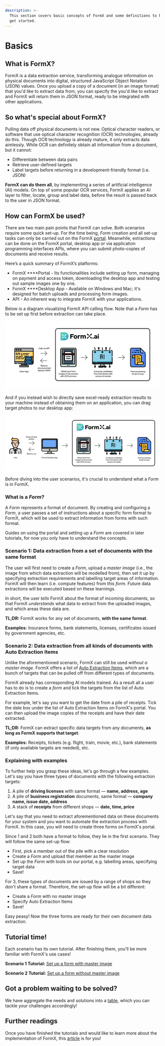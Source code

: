 ```yaml
---
description: >-
  This section covers basic concepts of FormX and some definitions to help you
  get started.
---
```


# Basics

## What is FormX?

FormX is a data extraction service, transforming analogue information on physical documents into digital, structured JavaScript Object Notation \(JSON\) values. Once you upload a copy of a document \(in an image format\) that you'd like to extract data from, you can specify the you'd like to extract and FormX will return them in JSON format, ready to be integrated with other applications.

## So what's special about FormX?

Pulling data off physical documents is not new. Optical character readers, or software that use optical character recognition \(OCR\) technologies, already do this. Though OCR technology is already mature, it only extracts data aimlessly. While OCR can definitely obtain all information from a document, but it cannot:

* Differentiate between data pairs
* Retrieve user-defined targets
* Label targets before returning in a development-friendly format \(i.e. JSON\)

**FormX can do them all**, by implementing a series of artificial intelligence \(AI\) models. On top of some popular OCR services, FormX applies an AI layer to filter, locate, group and label data, before the result is passed back to the user in JSON format.

## How can FormX be used?

There are two main pain points that FormX can solve. Both scenarios require some quick set-up. For the time being, _Form_ creation and all set-up tasks can only be carried out on the FormX [portal](https://formextractor.oursky.com/form). Meanwhile, extractions can be done on the FormX portal, desktop app or via application programming interfaces APIs, where you can submit photo-copies of documents and receive results.

Here’s a quick summary of FormX’s platforms:

* FormX ****Portal - Its functionalities include setting up form, managing on payment and access token, downloading the desktop app and testing out sample images one by one.
* FormX ****Desktop App - Available on Windows and Mac; it's designed for batch uploads and processing form images.
* API - An inherent way to integrate FormX with your applications.

Below is a diagram visualizing FormX API calling flow. Note that a _Form_ has to be set up first before extraction can take place.

![](.gitbook/assets/screenshot-2020-10-08-at-4.10.59-pm%20%281%29.png)

And if you instead wish to directly save excel-ready extraction results to your machine instead of obtaining them on an application, you can drag target photos to our desktop app:

![](.gitbook/assets/screenshot-2020-10-08-at-4.10.09-pm.png)

Before diving into the user scenarios, it's crucial to understand what a _Form_ is in FormX.

### What is a _Form_?

A _Form_ represents a format of document. By creating and configuring a _Form_, a user passes a set of instructions about a specific form format to FormX, which will be used to extract information from forms with such format.

Guides on using the portal and setting up a _Form_ are covered in later tutorials, for now you only have to understand the concepts.

### Scenario 1: Data extraction from a set of documents with the same format

The user will first need to create a _Form_, upload a _master image_ \(i.e., the image from which data extraction will be modelled from\), then set it up by specifying extraction requirements and labelling target areas of information. FormX will then learn \(i.e. compute features\) from this _form._ Future data extractions will be executed based on these learnings. 

In short, the user _tells_ FormX about the format of incoming documents, so that FormX _understands_ what data to extract from the uploaded images, and which areas these data are.

**TL;DR:** FormX works for any set of documents, **with the same format**.

**Examples:** Insurance forms, bank statements, licenses, certificates issued by government agencies, etc.

### Scenario 2: Data extraction from all kinds of documents with Auto Extraction Items

Unlike the aforementioned scenario, FormX can still be used _without a_  _master image_. FormX offers a list of [Auto Extraction Items](features/auto-extraction-items.md), which are a bunch of targets that can be pulled off from different types of documents.

FormX already has corresponding AI models trained. As a result all a user has to do is to create a _form_ and tick the targets from the list of Auto Extraction Items. 

For example, let's say you want to get the date from a pile of receipts. Tick the date box under the list of Auto Extraction Items on FormX's portal. You can then upload the image copies of the receipts and have their date extracted.

**TL;DR:** FormX can extract specific data targets from any documents, **as long as FormX supports that target**.

**Examples:** Receipts, tickets \(e.g. flight, train, movie, etc.\), bank statements \(if only available targets are needed\), etc.

### Explaining with examples

To further help you grasp these ideas, let's go through a few examples. Let's say you have three types of documents with the following extraction targets:

1. A pile of **driving licenses** with same format — **name, address, age**
2. A pile of **business registration** documents, same format — **company name, issue date, address**
3. A stack of **receipts** from different shops — **date, time, price**

Let's say that you need to extract aforementioned data on these documents for your system and you want to automate the extraction process with FormX. In this case, you will need to create three forms on FormX's portal. 

Since 1 and 2 both have a format to follow, they lie in the first scenario. They will follow the same set-up flow:

* First, pick a member out of the pile with a clear resolution
* Create a _Form_ and upload that member as the master image
* Set up the _Form_ with tools on our portal, e.g. labelling areas, specifying target data
* Save!

For 3, these types of documents are issued by a range of shops so they don't share a format. Therefore, the set-up flow will be a bit different:

* Create a _Form_ with no master image
* Specify Auto Extraction Items
* Save!

Easy peasy! Now the three forms are ready for their own document data extraction.

## Tutorial time!

Each scenario has its own tutorial. After finishing them, you'll be more familiar with FormX's use cases!

**Scenario 1 Tutorial:** [Set up a form with master image](get-started/set-up-a-form-with-master-image.md)

**Scenario 2 Tutorial:** [Set up a form without master image](get-started/set-up-a-form-without-master-image.md)

## Got a problem waiting to be solved?

We have aggregate the needs and solutions into a [table](get-started/feature-pointing-guide.md), which you can tackle your challenges accordingly! 

## Further readings

Once you have finished the tutorials and would like to learn more about the implementation of FormX, this [article](https://blog.oursky.com/2020/04/06/formextractor-behind-the-scenes-how-artificial-intelligence-ai-is-used-to-extract-and-capture-data/) is for you!


